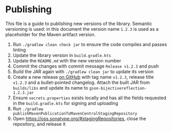 # Publishing

This file is a guide to publishing new versions of the library. Semantic versioning is used: in this
document the version name `1.2.3` is used as a placeholder for the Maven artifact version.

1. Run `./gradlew clean check jar` to ensure the code compiles and passes linting
2. Update the library version in `build.gradle.kts`
3. Update the `README.md` with the new version number
4. Commit the changes with commit message `Release v1.2.3` and push
5. Build the JAR again with `./gradlew clean jar` to update its version
6. Create a new release
   [on GitHub](https://github.com/dzirbel/gson-bijectivereflection/releases/new) with tag name
   `v1.2.3`, release title `v1.2.3` and a bullet-pointed changelog. Attach the built JAR from
   `builds/libs` and update its name to `gson-bijectivereflection-1.2.3.jar`
7. Ensure `secrets.properties` exists locally and has all the fields requested in the
   `build.gradle.kts` for signing and uploading
8. Run `./gradlew publishMavenPublicationToMavenCentralStagingRepository`
9. Open https://oss.sonatype.org/#stagingRepositories, close the repository, and release it
